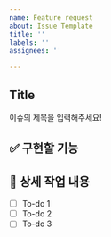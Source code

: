 ```yaml
---
name: Feature request
about: Issue Template
title: ''
labels: ''
assignees: ''

---
```


## Title

이슈의 제목을 입력해주세요!

## ✅ 구현할 기능

## 🔨 상세 작업 내용

- [ ] To-do 1
- [ ] To-do 2
- [ ] To-do 3
